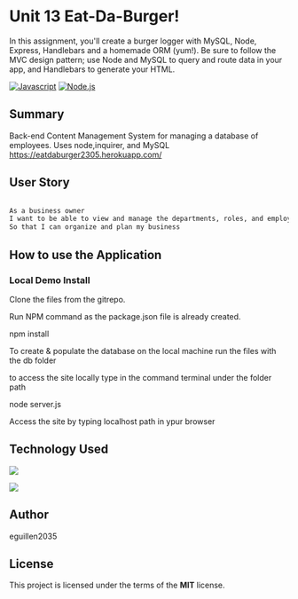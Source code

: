 # Unit 13 Eat-Da-Burger!
 In this assignment, you'll create a burger logger with MySQL, Node, Express, Handlebars and a homemade ORM (yum!). Be sure to follow the MVC design pattern; use Node and MySQL to query and route data in your app, and Handlebars to generate your HTML.
 
[![Javascript](https://img.shields.io/badge/Javascript-JS-blue.svg)](https://www.w3schools.com/Js/)
[![Node.js](https://img.shields.io/badge/Node.js-Node-green.svg)](https://nodejs.org/en/)


## Summary

Back-end Content Management System for managing a database of employees. Uses node,inquirer, and MySQL
https://eatdaburger2305.herokuapp.com/
 
## User Story
```sh

As a business owner
I want to be able to view and manage the departments, roles, and employees in my company
So that I can organize and plan my business

```

## How to use the Application

### Local Demo Install
Clone the files from the gitrepo.

Run NPM command as the package.json file is already created.

npm install

To create & populate the database on the local machine run the files with the db folder

to access the site locally type in the command terminal under the folder path

node server.js

Access the site by typing localhost path in ypur browser

## Technology Used
 ![](http://williamavasquez.herokuapp.com/img/js.png)
 
 ![](http://williamavasquez.herokuapp.com/img/node.png)
 


## Author
eguillen2035

## License
This project is licensed under the terms of the **MIT** license.
